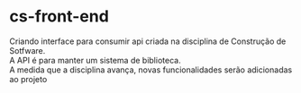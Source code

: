 # cs-front-end

Criando interface para consumir api criada na disciplina de Construção de Sotfware. <br>
A API é para manter um sistema de biblioteca. <br>
A medida que a disciplina avança, novas funcionalidades serão adicionadas ao projeto
